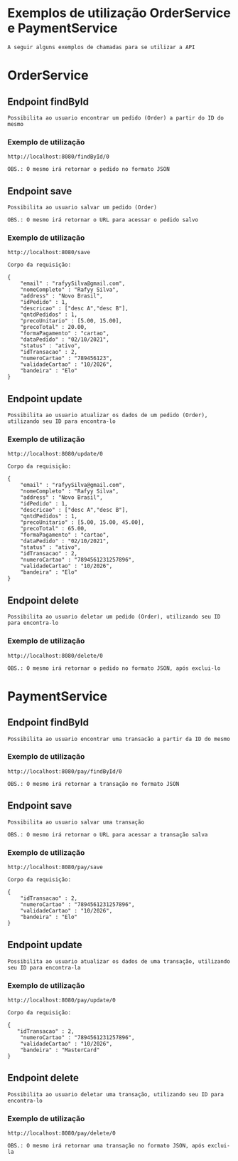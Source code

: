 # Exemplos de utilização OrderService e PaymentService

    A seguir alguns exemplos de chamadas para se utilizar a API

# OrderService

## Endpoint findById

    Possibilita ao usuario encontrar um pedido (Order) a partir do ID do mesmo

### Exemplo de utilização

    http://localhost:8080/findById/0

    OBS.: O mesmo irá retornar o pedido no formato JSON

## Endpoint save

    Possibilita ao usuario salvar um pedido (Order)

    OBS.: O mesmo irá retornar o URL para acessar o pedido salvo

### Exemplo de utilização

    http://localhost:8080/save

    Corpo da requisição:

    {
        "email" : "rafyySilva@gmail.com", 
        "nomeCompleto" : "Rafyy Silva", 
        "address" : "Novo Brasil", 
        "idPedido" : 1, 
        "descricao" : ["desc A","desc B"],
        "qntdPedidos" : 1, 
        "precoUnitario" : [5.00, 15.00], 
        "precoTotal" : 20.00, 
        "formaPagamento" : "cartao", 
        "dataPedido" : "02/10/2021",
        "status" : "ativo", 
        "idTransacao" : 2, 
        "numeroCartao" : "789456123", 
        "validadeCartao" : "10/2026", 
        "bandeira" : "Elo"
    }

## Endpoint update

    Possibilita ao usuario atualizar os dados de um pedido (Order), utilizando seu ID para encontra-lo

### Exemplo de utilização

    http://localhost:8080/update/0

    Corpo da requisição:

    {
        "email" : "rafyySilva@gmail.com", 
        "nomeCompleto" : "Rafyy Silva", 
        "address" : "Novo Brasil", 
        "idPedido" : 1, 
        "descricao" : ["desc A","desc B"],
        "qntdPedidos" : 1, 
        "precoUnitario" : [5.00, 15.00, 45.00], 
        "precoTotal" : 65.00, 
        "formaPagamento" : "cartao", 
        "dataPedido" : "02/10/2021",
        "status" : "ativo", 
        "idTransacao" : 2, 
        "numeroCartao" : "7894561231257896", 
        "validadeCartao" : "10/2026", 
        "bandeira" : "Elo"
    }

## Endpoint delete

    Possibilita ao usuario deletar um pedido (Order), utilizando seu ID para encontra-lo

### Exemplo de utilização

    http://localhost:8080/delete/0

    OBS.: O mesmo irá retornar o pedido no formato JSON, após exclui-lo

# PaymentService

## Endpoint findById

    Possibilita ao usuario encontrar uma transacão a partir da ID do mesmo

### Exemplo de utilização

    http://localhost:8080/pay/findById/0

    OBS.: O mesmo irá retornar a transação no formato JSON

## Endpoint save

    Possibilita ao usuario salvar uma transação

    OBS.: O mesmo irá retornar o URL para acessar a transação salva

### Exemplo de utilização

    http://localhost:8080/pay/save

    Corpo da requisição:

    { 
        "idTransacao" : 2, 
        "numeroCartao" : "7894561231257896", 
        "validadeCartao" : "10/2026", 
        "bandeira" : "Elo"
    }

## Endpoint update

    Possibilita ao usuario atualizar os dados de uma transação, utilizando seu ID para encontra-la

### Exemplo de utilização

    http://localhost:8080/pay/update/0

    Corpo da requisição:

    {
       "idTransacao" : 2, 
        "numeroCartao" : "7894561231257896", 
        "validadeCartao" : "10/2026", 
        "bandeira" : "MasterCard"
    }

## Endpoint delete

    Possibilita ao usuario deletar uma transação, utilizando seu ID para encontra-lo

### Exemplo de utilização

    http://localhost:8080/pay/delete/0

    OBS.: O mesmo irá retornar uma transação no formato JSON, após exclui-la